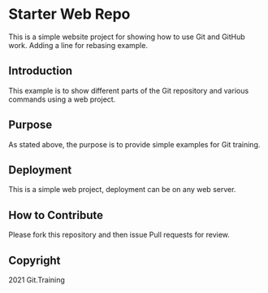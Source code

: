 # Starter Web Repo

This is a simple website project for showing how to use Git and GitHub work.
Adding a line for rebasing example.

## Introduction

This example is to show different parts of the Git repository and various commands using a web project.
## Purpose

As stated above, the purpose is to provide simple examples for Git training.

## Deployment

This is a simple web project, deployment can be on any web server.

## How to Contribute
Please fork this repository and then issue Pull requests for review.

## Copyright
2021 Git.Training